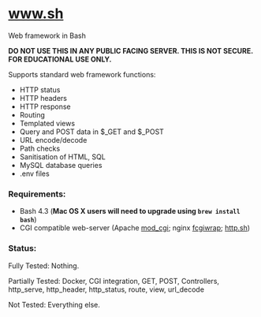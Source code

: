 # www.sh

Web framework in Bash

**DO NOT USE THIS IN ANY PUBLIC FACING SERVER. THIS IS NOT SECURE. FOR EDUCATIONAL USE ONLY.**

Supports standard web framework functions:

-   HTTP status
-   HTTP headers
-   HTTP response
-   Routing
-   Templated views
-   Query and POST data in $_GET and $\_POST
-   URL encode/decode
-   Path checks
-   Sanitisation of HTML, SQL
-   MySQL database queries
-   .env files

### Requirements:

-   Bash 4.3 (**Mac OS X users will need to upgrade using `brew install bash`**)
-   CGI compatible web-server (Apache [mod_cgi](http://httpd.apache.org/docs/current/mod/mod_cgi.html); nginx [fcgiwrap](https://www.nginx.com/resources/wiki/start/topics/examples/fcgiwrap/); [http.sh](https://github.com/nerdgeneration/http.sh))

### Status:

Fully Tested: Nothing.

Partially Tested: Docker, CGI integration, GET, POST, Controllers, http_serve, http_header, http_status, route, view, url_decode

Not Tested: Everything else.
